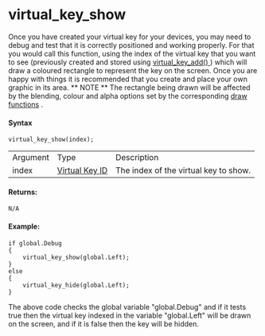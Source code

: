 # virtual_key_show

Once you have created your virtual key for your devices, you may need to
debug and test that it is correctly positioned and working properly. For
that you would call this function, using the index of the virtual key
that you want to see (previously created and stored using [
virtual_key_add() ](virtual_key_add) ) which will draw a coloured
rectangle to represent the key on the screen. Once you are happy with
things it is recommended that you create and place your own graphic in
its area. ** NOTE ** The rectangle being drawn will be affected by the
blending, colour and alpha options set by the corresponding [draw
functions](../../Drawing/Colour_And_Alpha/Colour_And_Alpha) .

#### Syntax

``` gml
virtual_key_show(index);
```

|          |                                                                                                                               |                                       |
|----------|-------------------------------------------------------------------------------------------------------------------------------|---------------------------------------|
| Argument | Type                                                                                                                          | Description                           |
| index    |  [Virtual Key ID](../../../../../GameMaker_Language/GML_Reference/Game_Input/Virtual_Keys_And_Keyboards/virtual_key_add)  | The index of the virtual key to show. |

#### Returns:

``` gml
N/A
```

#### Example:

``` gml
if global.Debug
{
    virtual_key_show(global.Left);
}
else
{
    virtual_key_hide(global.Left);
}
```

The above code checks the global variable "global.Debug" and if it tests
true then the virtual key indexed in the variable "global.Left" will be
drawn on the screen, and if it is false then the key will be hidden.
